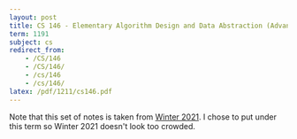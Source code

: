 ```yaml
---
layout: post
title: CS 146 - Elementary Algorithm Design and Data Abstraction (Advanced Version)
term: 1191
subject: cs
redirect_from:
    - /CS/146
    - /CS/146/
    - /cs/146
    - /cs/146/
latex: /pdf/1211/cs146.pdf
---
```


Note that this set of notes is taken from [Winter 2021](https://notes.sibeliusp.com/term/1211/). I chose to put under this term so Winter 2021 doesn't look too crowded.
